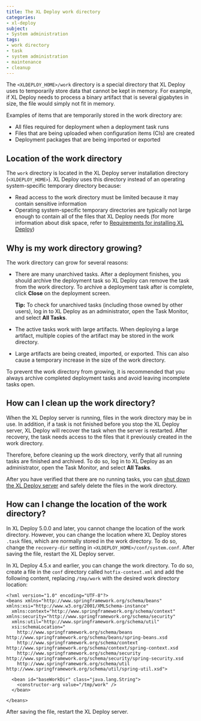 ```yaml
---
title: The XL Deploy work directory
categories:
- xl-deploy
subject:
- System administration
tags:
- work directory
- task
- system administration
- maintenance
- cleanup
---
```


The `<XLDEPLOY_HOME>/work` directory is a special directory that XL Deploy uses to temporarily store data that cannot be kept in memory. For example, if XL Deploy needs to process a binary artifact that is several gigabytes in size, the file would simply not fit in memory.

Examples of items that are temporarily stored in the work directory are:

* All files required for deployment when a deployment task runs
* Files that are being uploaded when configuration items (CIs) are created
* Deployment packages that are being imported or exported

## Location of the work directory

The `work` directory is located in the XL Deploy server installation directory (`<XLDEPLOY_HOME>`). XL Deploy uses this directory instead of an operating system-specific temporary directory because:

* Read access to the work directory must be limited because it may contain sensitive information
* Operating system-specific temporary directories are typically not large enough to contain all of the files that XL Deploy needs (for more information about disk space, refer to [Requirements for installing XL Deploy](/xl-deploy/concept/requirements-for-installing-xl-deploy.html#determining-hard-disk-space-requirements))

## Why is my work directory growing?

The work directory can grow for several reasons:

* There are many unarchived tasks. After a deployment finishes, you should archive the deployment task so XL Deploy can remove the task from the work directory. To archive a deployment task after is complete, click **Close** on the deployment screen.

    **Tip:** To check for unarchived tasks (including those owned by other users), log in to XL Deploy as an administrator, open the Task Monitor, and select **All Tasks**.

* The active tasks work with large artifacts. When deploying a large artifact, multiple copies of the artifact may be stored in the work directory.

* Large artifacts are being created, imported, or exported. This can also cause a temporary increase in the size of the work directory.

To prevent the work directory from growing, it is recommended that you always archive completed deployment tasks and avoid leaving incomplete tasks open.

## How can I clean up the work directory?

When the XL Deploy server is running, files in the work directory may be in use. In addition, if a task is not finished before you stop the XL Deploy server, XL Deploy will recover the task when the server is restarted. After recovery, the task needs access to the files that it previously created in the work directory.

Therefore, before cleaning up the work directory, verify that all running tasks are finished and archived. To do so, log in to XL Deploy as an administrator, open the Task Monitor, and select **All Tasks**.

After you have verified that there are no running tasks, you can [shut down the XL Deploy server](/xl-deploy/how-to/shut-down-xl-deploy.html) and safely delete the files in the work directory.

## How can I change the location of the work directory?

In XL Deploy 5.0.0 and later, you cannot change the location of the work directory. However, you can change the location where XL Deploy stores `.task` files, which are normally stored in the work directory. To do so, change the `recovery-dir` setting in `<XLDEPLOY_HOME>/conf/system.conf`. After saving the file, restart the XL Deploy server.

In XL Deploy 4.5.x and earlier, you can change the work directory. To do so, create a file in the `conf` directory called `hotfix-context.xml` and add the following content, replacing `/tmp/work` with the desired work directory location:

	<?xml version="1.0" encoding="UTF-8"?>
	<beans xmlns="http://www.springframework.org/schema/beans" xmlns:xsi="http://www.w3.org/2001/XMLSchema-instance"
	  xmlns:context="http://www.springframework.org/schema/context" xmlns:security="http://www.springframework.org/schema/security"
	  xmlns:util="http://www.springframework.org/schema/util"
	  xsi:schemaLocation="
		http://www.springframework.org/schema/beans http://www.springframework.org/schema/beans/spring-beans.xsd
		http://www.springframework.org/schema/context  http://www.springframework.org/schema/context/spring-context.xsd
		http://www.springframework.org/schema/security http://www.springframework.org/schema/security/spring-security.xsd
		http://www.springframework.org/schema/util http://www.springframework.org/schema/util/spring-util.xsd">

	  <bean id="baseWorkDir" class="java.lang.String">
		<constructor-arg value="/tmp/work" />
	  </bean>

	</beans>

After saving the file, restart the XL Deploy server.
